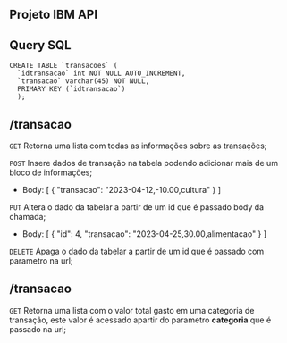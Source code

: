 ## Projeto IBM API

## Query SQL 

```
CREATE TABLE `transacoes` (
  `idtransacao` int NOT NULL AUTO_INCREMENT,
  `transacao` varchar(45) NOT NULL,
  PRIMARY KEY (`idtransacao`)
  ); 
```

## /transacao

`GET` Retorna uma lista com todas as informações sobre as transações; 

`POST`  Insere dados de transação na tabela podendo adicionar mais de um bloco de informações; 
   + Body:
          [
            {
              "transacao": "2023-04-12,-10.00,cultura"
            }
           ]

`PUT` Altera o dado da tabelar a partir de um id que é passado body da chamada;<br>
+ Body:
          [
            {
             "id": 4,
		          "transacao": "2023-04-25,30.00,alimentacao"
            }
           ]
  
`DELETE` Apaga o dado da tabelar a partir de um id que é passado com parametro na url;


## /transacao
`GET` Retorna uma lista com o valor total gasto em uma categoria de transação, este valor é acessado apartir do parametro **categoria** que é passado na url; 

